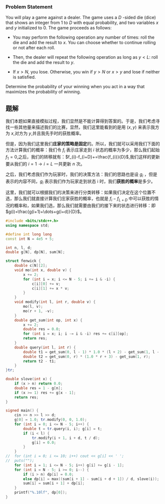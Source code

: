 ### Problem Statement

You will play a game against a dealer. The game uses a $D$ \-sided die (dice) that shows an integer from $1$ to $D$ with equal probability, and two variables $x$ and $y$ initialized to $0$. The game proceeds as follows:

-   You may perform the following operation any number of times: roll the die and add the result to $x$. You can choose whether to continue rolling or not after each roll.
    
-   Then, the dealer will repeat the following operation as long as $y \lt L$: roll the die and add the result to $y$.
    
-   If $x \gt N$, you lose. Otherwise, you win if $y \gt N$ or $x \gt y$ and lose if neither is satisfied.
    

Determine the probability of your winning when you act in a way that maximizes the probability of winning.

## 题解
我们本题如果直接模拟过程，我们显然是不能计算得到答案的。于是，我们考虑寻找一些其他量来描述我们的比赛，显然，我们这里能看到的是用 $(x,y)$ 来表示我方为 $x$,对方为 $y$,并且我先手时的获胜概率。

但是，因为我们这里我们**庄家的策略是固定**的。所以，我们就可以采用我们下面的方法计算我们的概率：我们令 $f_{i}$ 表示庄家走到 $i$ 状态的概率为多少，那么我们起始 $f_{1}=0$,之后，我们的转移就有：$f_{i}-f_{i+D}+=\frac{f_{i}}{D}$,我们这样的更新要从我们的 $i=1\to i=L$ 一共更新 $n$ 次。

之后，我们考虑我们作为玩家时，我们的决策方法：我们的思路也是设 $g_{i}$ ，但是表示的内容不同，$g_{i}$ 表示我们作为玩家走到状态 i 时，我们**获胜的概率**是多少。

这里，我们就可以根据我们的决策来进行分类转移：如果我们决定在这个位置不选，那么我们就直接计算我们庄家获胜的概率，也就是 $f_{i}-f_{L+D}$ 中可以获胜的情况的概率和，如果我们选，那么我们就需要由我们的接下来的状态进行转移：即 $g(i)=\frac{g(i+1)+\dots+g(i+d)}{D}$。

```c++
#include <bits/stdc++.h>
using namespace std;

#define int long long
const int N = 4e5 + 5;

int n, l, d;
double g[N], dp[N], sum[N];

struct fenwick {
	double c[N][2];
	void mo(int x, double v) {
		x += 2;
		for (int i = x; i <= N - 5; i += i & -i) {
			c[i][0] += v;
			c[i][1] += x * v;
		}
	}
	void modify(int l, int r, double v) {
		mo(l, v);
		mo(r + 1, -v);
	}
	double get_sum(int op, int x) {
		x += 2;
		double res = 0.0;
		for (int i = x; i; i -= i & -i) res += c[i][op];
		return res;
	}
	double query(int l, int r) {
		double t1 = get_sum(0, l - 1) * 1.0 * (l + 2) - get_sum(1, l - 1);
		double t2 = get_sum(0, r) * (1.0 * r + 3) - get_sum(1, r);
		return t2 - t1;
	}
}tr;

double slove(int x) {
	if (x > n) return 0.0;
	double res = 1 - g[n];
	if (x >= 1) res += g[x - 1];
	return res;
}

signed main() {
	cin >> n >> l >> d;
	g[0] = 1.0; tr.modify(0, 0, 1.0);
	for (int i = 0; i <= N - 5; i++) {
		double t = tr.query(i, i); g[i] = t;
		if (i < l) {
			tr.modify(i + 1, i + d, t / d);
			g[i] = 0.0;
		}
	}
//	for (int i = 0; i <= 10; i++) cout << g[i] << ' ';
//	puts("");
	for (int i = 1; i <= N - 5; i++) g[i] += g[i - 1];
	for (int i = N - 5; i >= 0; i--) {
		if (i > n) dp[i] = 0.0;
		else dp[i] = max((sum[i + 1] - sum[i + d + 1]) / d, slove(i));
		sum[i] = sum[i + 1] + dp[i];
	}
	printf("%.10lf", dp[0]);
}
```